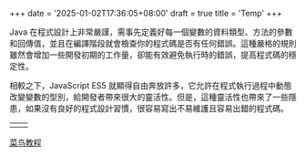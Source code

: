+++
date = '2025-01-02T17:36:05+08:00'
draft = true
title = 'Temp'
+++

Java 在程式設計上非常嚴謹，需事先定義好每一個變數的資料類型、方法的參數和回傳值，並且在編譯階段就會檢查你的程式碼是否有任何錯誤。這種嚴格的規則雖然會增加一些開發初期的工作量，卻能有效避免執行時的錯誤，提高程式碼的穩定性。

相較之下，JavaScript ES5 就顯得自由奔放許多，它允許在程式執行過程中動態改變變數的型別，給開發者帶來很大的靈活性。但是，這種靈活性也帶來了一些隱患，如果沒有良好的程式設計習慣，很容易寫出不易維護且容易出錯的程式碼。

|     |     |
| --- | --- |
|     |     |

[菜鸟教程](https://www.runoob.com)

